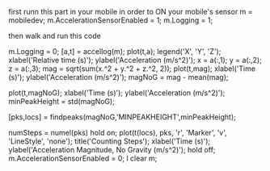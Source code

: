 
first runn this part in your mobile in order to ON your mobile's sensor
m = mobiledev;
m.AccelerationSensorEnabled = 1;
m.Logging = 1;

then walk and run this code

m.Logging = 0;
[a,t] = accellog(m);
plot(t,a);
legend('X', 'Y', 'Z');
xlabel('Relative time (s)');
ylabel('Acceleration (m/s^2)');
x = a(:,1);
y = a(:,2);
z = a(:,3);
mag = sqrt(sum(x.^2 + y.^2 + z.^2, 2));
plot(t,mag);
xlabel('Time (s)');
ylabel('Acceleration (m/s^2)');
magNoG = mag - mean(mag);


plot(t,magNoG);
xlabel('Time (s)');
ylabel('Acceleration (m/s^2)');
minPeakHeight = std(magNoG);

[pks,locs] = findpeaks(magNoG,'MINPEAKHEIGHT',minPeakHeight);

numSteps = numel(pks)
hold on;
plot(t(locs), pks, 'r', 'Marker', 'v', 'LineStyle', 'none');
title('Counting Steps');
xlabel('Time (s)');
ylabel('Acceleration Magnitude, No Gravity (m/s^2)');
hold off;
m.AccelerationSensorEnabled = 0;
l
clear m;
